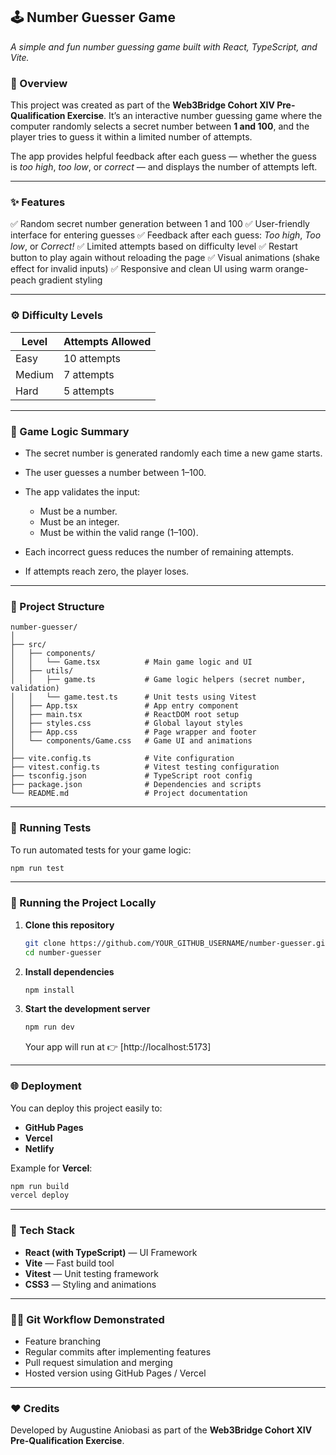 ## 🕹️ Number Guesser Game

*A simple and fun number guessing game built with React, TypeScript, and Vite.*

### 📖 Overview

This project was created as part of the **Web3Bridge Cohort XIV Pre-Qualification Exercise**.
It’s an interactive number guessing game where the computer randomly selects a secret number between **1 and 100**, and the player tries to guess it within a limited number of attempts.

The app provides helpful feedback after each guess — whether the guess is *too high*, *too low*, or *correct* — and displays the number of attempts left.

---

### ✨ Features

✅ Random secret number generation between 1 and 100
✅ User-friendly interface for entering guesses
✅ Feedback after each guess: *Too high*, *Too low*, or *Correct!*
✅ Limited attempts based on difficulty level
✅ Restart button to play again without reloading the page
✅ Visual animations (shake effect for invalid inputs)
✅ Responsive and clean UI using warm orange-peach gradient styling

---

### ⚙️ Difficulty Levels

| Level  | Attempts Allowed |
| ------ | ---------------- |
| Easy   | 10 attempts      |
| Medium | 7 attempts       |
| Hard   | 5 attempts       |

---

### 🧠 Game Logic Summary

* The secret number is generated randomly each time a new game starts.
* The user guesses a number between 1–100.
* The app validates the input:

  * Must be a number.
  * Must be an integer.
  * Must be within the valid range (1–100).
* Each incorrect guess reduces the number of remaining attempts.
* If attempts reach zero, the player loses.

---

### 🧩 Project Structure

```
number-guesser/
│
├── src/
│   ├── components/
│   │   └── Game.tsx          # Main game logic and UI
│   ├── utils/
│   │   ├── game.ts           # Game logic helpers (secret number, validation)
│   │   └── game.test.ts      # Unit tests using Vitest
│   ├── App.tsx               # App entry component
│   ├── main.tsx              # ReactDOM root setup
│   ├── styles.css            # Global layout styles
│   ├── App.css               # Page wrapper and footer
│   └── components/Game.css   # Game UI and animations
│
├── vite.config.ts            # Vite configuration
├── vitest.config.ts          # Vitest testing configuration
├── tsconfig.json             # TypeScript root config
├── package.json              # Dependencies and scripts
└── README.md                 # Project documentation
```

---

### 🧪 Running Tests

To run automated tests for your game logic:

```bash
npm run test
```

---

### 🚀 Running the Project Locally

1. **Clone this repository**

   ```bash
   git clone https://github.com/YOUR_GITHUB_USERNAME/number-guesser.git
   cd number-guesser
   ```

2. **Install dependencies**

   ```bash
   npm install
   ```

3. **Start the development server**

   ```bash
   npm run dev
   ```

   Your app will run at 👉 [http://localhost:5173]

---

### 🌐 Deployment

You can deploy this project easily to:

* **GitHub Pages**
* **Vercel**
* **Netlify**

Example for **Vercel**:

```bash
npm run build
vercel deploy
```

---

### 🧰 Tech Stack

* **React (with TypeScript)** — UI Framework
* **Vite** — Fast build tool
* **Vitest** — Unit testing framework
* **CSS3** — Styling and animations

---

### 🧑‍💻 Git Workflow Demonstrated

* Feature branching
* Regular commits after implementing features
* Pull request simulation and merging
* Hosted version using GitHub Pages / Vercel

---

### ❤️ Credits

Developed by Augustine Aniobasi as part of the **Web3Bridge Cohort XIV Pre-Qualification Exercise**.

